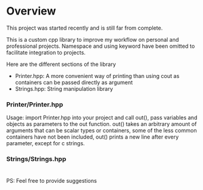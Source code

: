 # Overview

This project was started recently and is still far from complete.

This is a custom cpp library to improve my workflow on personal and professional projects.
Namespace and using keyword have been omitted to facilitate integration to projects.

Here are the different sections of the library
- Printer.hpp: A more convenient way of printing than using cout as containers can be passed directly as argument
- Strings.hpp: String manipulation library

### Printer/Printer.hpp

  Usage: import Printer.hpp into your project and call out(), pass variables and objects as parameters to the out function.
  out() takes an arbitrary amount of arguments that can be scalar types or containers, some of the less common containers have not been included, out() prints a new line after every parameter, except for c strings.
  
### Strings/Strings.hpp

    

#
PS: Feel free to provide suggestions
